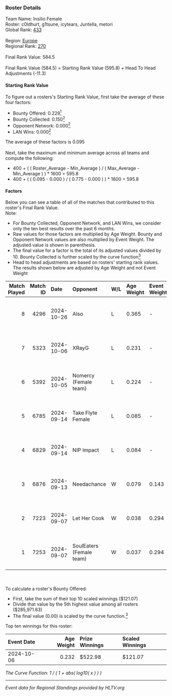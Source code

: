 ### Roster Details<br />
Team Name: Insilio Female<br />
Roster: c0ldhurt, g1tsune, icytears, Juntella, metori<br />
Global Rank: [433](../../standings_global_2025_02_28.md)<br />
<br />
Region: [Europe]( ../../standings_europe_2025_02_28.md)<br />
Regional Rank: [270]( ../../standings_europe_2025_02_28.md)<br />
<br />
Final Rank Value:  584.5<br />
<br />
Final Rank Value (584.5) = Starting Rank Value (595.8) + Head To Head Adjustments (-11.3)<br />

#### Starting Rank Value<br />
To figure out a rosters's Starting Rank Value, first take the average of these four factors:<br />
- Bounty Offered: 0.229[<sup>1</sup>](#table2)
- Bounty Collected: 0.150[<sup>2</sup>](#table1)
- Opponent Network: 0.000[<sup>2</sup>](#table1)
- LAN Wins: 0.000[<sup>2</sup>](#table1)

The average of these factors is 0.095<br />
<br />
Next, take the maximum and minimum average across all teams and compute the following:<br />
- 400 + ( ( Roster_Average - Min_Average ) / ( Max_Average - Min_Average ) ) * 1600 = 595.8
- 400 + ( ( 0.095 - 0.000 ) / ( 0.775 - 0.000 ) ) * 1600 = 595.8


#### Factors<br />
Below you can see a table of all of the matches that contributed to this roster's Final Rank Value.<br />
Note:<br />

- For Bounty Collected, Opponent Network, and LAN Wins, we consider only the ten best results over the past 6 months.
- Raw values for those factors are multiplied by Age Weight. Bounty and Opponent Network values are also multiplied by Event Weight. The adjusted value is shown in parenthesis.
- The final value for a factor is the total of its adjusted values divided by 10. Bounty Collected is further scaled by the curve function[<sup>3</sup>](#curveFunction)
- Head to head adjustments are based on rosters' starting rank values. The results shown below are adjusted by Age Weight and not Event Weight
<span id="table1"></span><br />


| Match Played | Match ID | Date       | Opponent                 | W/L | Age Weight | Event Weight | Bounty Collected | Opponent Network | LAN Wins  | H2H Adj. | Roster                                        |
| -: | -: | :- | :- | :- | :- | :- | :- | :- | :- | -: | :- |
|            8 |     4296 | 2024-10-26 | Also                     | L   | 0.365      | -            | -                | -                | -         |    -4.86 | c0ldhurt, g1tsune, icytears, Juntella, metori |
|            7 |     5323 | 2024-10-06 | XRayG                    | L   | 0.231      | -            | -                | -                | -         |    -3.50 | c0ldhurt, g1tsune, icytears, Juntella, m0rena |
|            6 |     5392 | 2024-10-05 | Nomercy (Female team)    | L   | 0.224      | -            | -                | -                | -         |    -2.75 | c0ldhurt, g1tsune, icytears, Juntella, m0rena |
|            5 |     6785 | 2024-09-14 | Take Flyte Female        | L   | 0.085      | -            | -                | -                | -         |    -1.02 | c0ldhurt, g1tsune, icytears, Juntella, m0rena |
|            4 |     6829 | 2024-09-14 | NIP Impact               | L   | 0.084      | -            | -                | -                | -         |    -0.78 | c0ldhurt, g1tsune, icytears, Juntella, m0rena |
|            3 |     6876 | 2024-09-13 | Needachance              | W   | 0.079      | 0.143        | 0.000 (0.000)    | 0.034 (0.000)    | 0 (0.000) |     0.62 | c0ldhurt, g1tsune, icytears, Juntella, m0rena |
|            2 |     7223 | 2024-09-07 | Let Her Cook             | W   | 0.038      | 0.294        | 0.002 (0.000)    | 0.036 (0.000)    | 0 (0.000) |     0.69 | c0ldhurt, g1tsune, icytears, Juntella, m0rena |
|            1 |     7253 | 2024-09-07 | SoulEaters (Female team) | W   | 0.037      | 0.294        | 0.000 (0.000)    | 0.011 (0.000)    | 0 (0.000) |     0.29 | c0ldhurt, g1tsune, icytears, Juntella, m0rena |

<br />
<span id="table2"></span><br />
To calculate a roster's Bounty Offered:<br />

- First, take the sum of their top 10 scaled winnings ($121.07)
- Divide that value by the 5th highest value among all rosters ($285,971.63)
- The final value (0.00) is scaled by the curve function.[<sup>3</sup>](#curveFunction)

Top ten winnings for this roster:<br />

| Event Date | Age Weight | Prize Winnings | Scaled Winnings |
| :- | -: | :- | :- |
| 2024-10-06 |      0.232 | $522.98        | $121.07         |


<span id="curveFunction"></span>_The Curve Function: 1 / ( 1 + abs( log10( x ) ) )_<br />

---
_Event data for Regional Standings provided by HLTV.org_<br />
